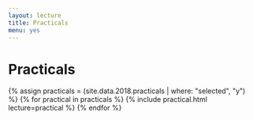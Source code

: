 ```yaml
---
layout: lecture
title: Practicals
menu: yes
---
```


# Practicals

{% assign practicals = (site.data.2018.practicals | where: "selected", "y") %}
{% for practical in practicals %}
{% include practical.html lecture=practical %}
{% endfor %}


